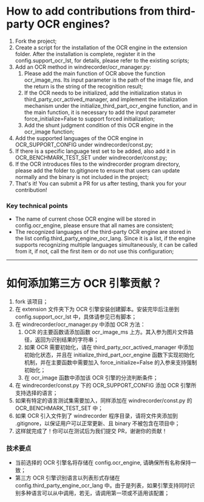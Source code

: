 # How to add contributions from third-party OCR engines?

1. Fork the project;
2. Create a script for the installation of the OCR engine in the extension folder. After the installation is complete, register it in the config.support_ocr_lst, for details, please refer to the existing scripts;
3. Add an OCR method in windrecorder/ocr_manager.py:
    1. Please add the main function of OCR above the function ocr_image_ms. Its input parameter is the path of the image file, and the return is the string of the recognition result;
    2. If the OCR needs to be initialized, add the initialization status in third_party_ocr_actived_manager, and implement the initialization mechanism under the initialize_third_part_ocr_engine function, and in the main function, it is necessary to add the input parameter force_initialize=False to support forced initialization;
    3. Add the shunt judgment condition of this OCR engine in the ocr_image function;
4. Add the supported languages of the OCR engine in OCR_SUPPORT_CONFIG under windrecorder/const.py;
5. If there is a specific language test set to be added, also add it in OCR_BENCHMARK_TEST_SET under windrecorder/const.py;
6. If the OCR introduces files to the windrecorder program directory, please add the folder to.gitignore to ensure that users can update normally and the binary is not included in the project;
7. That's it! You can submit a PR for us after testing, thank you for your contribution!

### Key technical points

- The name of current chose OCR engine will be stored in config.ocr_engine, please ensure that all names are consistent;
- The recognized languages of the third-party OCR engine are stored in the list config.third_party_engine_ocr_lang. Since it is a list, if the engine supports recognizing multiple languages simultaneously, it can be called from it, if not, call the first item or do not use this configuration;

---

# 如何添加第三方 OCR 引擎贡献？

1. fork 该项目；
2. 在 extension 文件夹下为 OCR 引擎安装创建脚本。安装完毕后注册到 config.support_ocr_lst 中，具体请参见已有脚本；
3. 在 windrecorder/ocr_manager.py 中添加 OCR 方法：
    1. OCR 的主要函数请添加函数 ocr_image_ms 上方。其入参为图片文件路径，返回为识别结果的字符串；
    2. 如果 OCR 需要初始化，请在 third_party_ocr_actived_manager 中添加初始化状态，并且在 initialize_third_part_ocr_engine 函数下实现初始化机制，并在主要函数中需要加入 force_initialize=False 的入参来支持强制初始化；
    3. 在 ocr_image 函数中添加该 OCR 引擎的分流判断条件；
4. 在 windrecorder/const.py 下的 OCR_SUPPORT_CONFIG 添加 OCR 引擎所支持选择的语言；
5. 如果有特定的语言测试集需要加入，同样添加在  windrecorder/const.py 的 OCR_BENCHMARK_TEST_SET 中；
6. 如果 OCR 引入文件到了 windrecorder 程序目录，请将文件夹添加到 .gitignore，以保证用户可以正常更新、且 binary 不被包含在项目中；
7. 这样就完成了！你可以在测试后为我们提交 PR，谢谢你的贡献！

### 技术要点

- 当前选择的 OCR 引擎名将存储在 config.ocr_engine, 请确保所有名称保持一致；
- 第三方 OCR 引擎识别语言以列表形式存储在 config.third_party_engine_ocr_lang 中。由于是列表，如果引擎支持同时识别多种语言可以从中调用，若无，请调用第一项或不适用该配置；